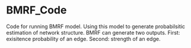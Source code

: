 # BMRF_Code
Code for running BMRF model.
Using this model to generate probabilsitic estimation of network structure.
BMRF can generate two outputs.
First: exisitence probability of an edge.
Second: strength of an edge.
